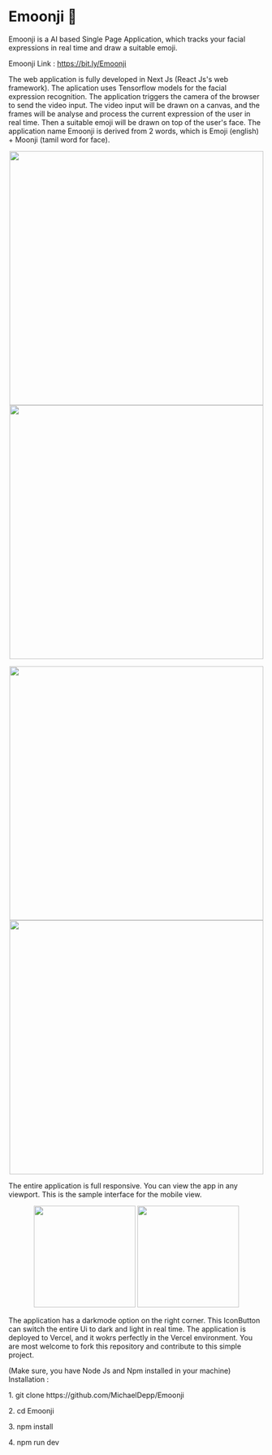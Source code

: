 # Emoonji 🤖
Emoonji is a AI based Single Page Application, which tracks your facial expressions in real time and draw a suitable emoji.

Emoonji Link : https://bit.ly/Emoonji

The web application is fully developed in Next Js (React Js's web framework). The aplication uses Tensorflow models for the facial expression recognition. The application triggers the camera of the browser to send the video input. The video input will be drawn on a canvas, and the frames will be analyse and process the current expression of the user in real time. Then a suitable emoji will be drawn on top of the user's face.
The application name Emoonji is derived from 2 words, which is Emoji (english) + Moonji (tamil word for face). 

<p align="center">
  <img width="500" src="/screenshot/ss1.PNG">
  <img width="500" src="/screenshot/ss2.PNG">
</p>
<p align="center">
  <img width="500" src="/screenshot/ss3.PNG">
  <img width="500" src="/screenshot/ss4.PNG">
</p>

The entire application is full responsive. You can view the app in any viewport. This is the sample interface for the mobile view.
<p align="center">
  <img width="200" src="/screenshot/ss9.jpg">
  <img width="200" src="/screenshot/ss91.PNG">
</p>

The application has a darkmode option on the right corner. This IconButton can switch the entire Ui to dark and light in real time.
The application is deployed to Vercel, and it wokrs perfectly in the Vercel environment. You are most welcome to fork this repository and contribute to this simple project.

<p align="left">
  (Make sure, you have Node Js and Npm installed in your machine)
  <br>
  Installation :
</p>
<p align="left">
  <p> 1. git clone https://github.com/MichaelDepp/Emoonji </p>
  <p> 2. cd Emoonji </p>
  <p> 3. npm install </p>
  <p> 4. npm run dev </p>
</p>
